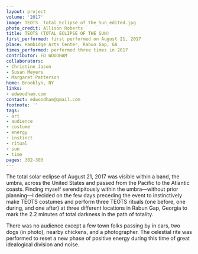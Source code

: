```yaml
---
layout: project
volume: '2017'
image: TEOTS__Total_Eclipse_of_the_Sun_edited.jpg
photo_credit: Allison Roberts
title: TEOTS (TOTAL ECLIPSE OF THE SUN)
first_performed: first performed on August 21, 2017
place: Hambidge Arts Center, Rabun Gap, GA
times_performed: performed three times in 2017
contributor: ED WOODHAM
collaborators:
- Christine Jason
- Susan Meyers
- Margaret Patterson
home: Brooklyn, NY
links:
- edwoodham.com
contact: edwoodham@gmail.com
footnote: ''
tags:
- art
- audience
- costume
- energy
- instinct
- ritual
- sun
- time
pages: 302-303
---
```


The total solar eclipse of August 21, 2017 was visible within a band, the umbra, across the United States and passed from the Pacific to the Atlantic coasts. Finding myself serendipitously within the umbra—without prior planning—I decided on the few days preceding the event to instinctively make TEOTS costumes and perform three TEOTS rituals (one before, one during, and one after) at three different locations in Rabun Gap, Georgia to mark the 2.2 minutes of total darkness in the path of totality.

There was no audience except a few town folks passing by in cars, two dogs (in photo), nearby chickens, and a photographer. The celestial rite was performed to reset a new phase of positive energy during this time of great idealogical division and noise.

